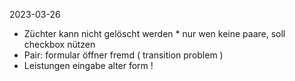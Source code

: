 2023-03-26
* Züchter kann nicht gelöscht werden * nur wen keine paare, soll checkbox nützen
* Pair: formular öffner fremd ( transition problem )
* Leistungen eingabe alter form !



